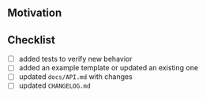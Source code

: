 ## Motivation
<!--
Thank you for your contribution! Please add a brief description below about the change and what is the motivation
behind it.
-->

## Checklist
<!--
Note: this list does not have to be complete to submit a contribution!
Fill out what you can and feel free to ask for help with anything
-->
- [ ] added tests to verify new behavior
- [ ] added an example template or updated an existing one
- [ ] updated `docs/API.md` with changes
- [ ] updated `CHANGELOG.md`
